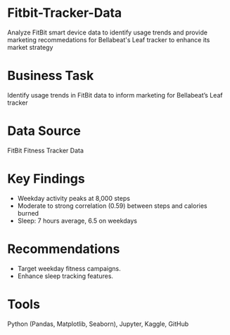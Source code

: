 # Fitbit-Tracker-Data
Analyze FitBit smart device data to identify usage trends and provide marketing recommedations for Bellabeat's Leaf tracker to enhance its market strategy

# Business Task
Identify usage trends in FitBit data to inform marketing for Bellabeat’s Leaf tracker

# Data Source
FitBit Fitness Tracker Data

# Key Findings
* Weekday activity peaks at 8,000 steps
* Moderate to strong correlation (0.59) between steps and calories burned
* Sleep: 7 hours average, 6.5 on weekdays

# Recommendations
* Target weekday fitness campaigns.
* Enhance sleep tracking features.

# Tools
Python (Pandas, Matplotlib, Seaborn), Jupyter, Kaggle, GitHub

